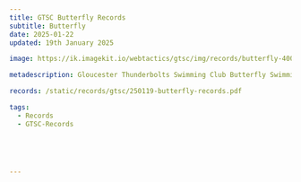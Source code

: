 ```yaml
---
title: GTSC Butterfly Records
subtitle: Butterfly
date: 2025-01-22
updated: 19th January 2025

image: https://ik.imagekit.io/webtactics/gtsc/img/records/butterfly-400x600.jpg

metadescription: Gloucester Thunderbolts Swimming Club Butterfly Swimming Records

records: /static/records/gtsc/250119-butterfly-records.pdf

tags:
  - Records
  - GTSC-Records





---
```






